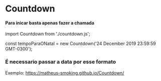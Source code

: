 # Countdown

#### Para inicar basta apenas fazer a chamada 

import Countdown from './countdown.js';

const tempoParaONatal = new Countdown('24 December 2019 23:59:59 GMT-0300');

### É necessario passar a data por esse formato 

Exemplo:
https://matheus-smoking.github.io/Countdown/

